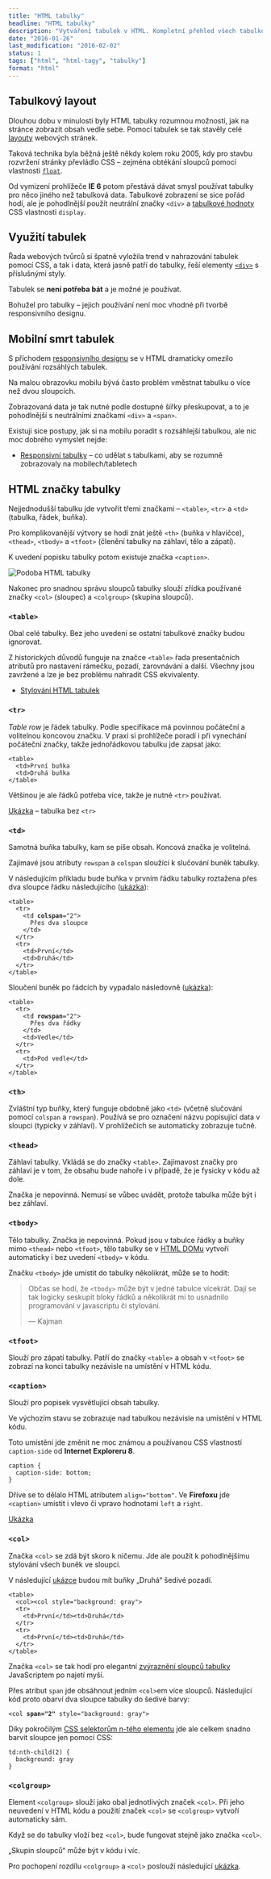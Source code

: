 ```yaml
---
title: "HTML tabulky"
headline: "HTML tabulky"
description: "Vytváření tabulek v HTML. Kompletní přehled všech tabulkových značek."
date: "2016-01-26"
last_modification: "2016-02-02"
status: 1
tags: ["html", "html-tagy", "tabulky"]
format: "html"
---
```


<h2 id="layout">Tabulkový layout</h2>


<p>Dlouhou dobu v minulosti byly HTML tabulky rozumnou možností, jak na stránce zobrazit obsah vedle sebe. Pomocí tabulek se tak stavěly celé <a href="/layout">layouty</a> webových stránek.</p>



<p>Taková technika byla běžná ještě někdy kolem roku 2005, kdy pro stavbu rozvržení stránky převládlo CSS – zejména obtékání sloupců pomocí vlastnosti <a href="/float"><code>float</code></a>.</p>

<p>Od vymizení prohlížeče <b>IE 6</b> potom přestává dávat smysl používat tabulky pro něco jiného než tabulková data. Tabulkové zobrazení se sice pořád hodí, ale je pohodlnější použít neutrální značky <code>&lt;div></code> a <a href="/display#tabulkove">tabulkové hodnoty</a> CSS vlastnosti <code>display</code>.</p>




<h2 id="vyuziti">Využití tabulek</h2>

<p>Řada webových tvůrců si špatně vyložila trend v nahrazování tabulek pomocí CSS, a tak i data, která jasně patří do tabulky, řeší elementy <a href="/div-span"><code>&lt;div></code></a> s příslušnými styly.</p>

<p>Tabulek se <b>není potřeba bát</b> a je možné je používat.</p>

<p>Bohužel pro tabulky – jejich používání není moc vhodné při tvorbě responsivního designu.</p>






<h2 id="mobily">Mobilní smrt tabulek</h2>

<p>S příchodem <a href="/responsive">responsivního designu</a> se v HTML dramaticky omezilo používání rozsáhlých tabulek.</p>

<p>Na malou obrazovku mobilu bývá často problém vměstnat tabulku o více než dvou sloupcích.</p>

<p>Zobrazovaná data je tak nutné podle dostupné šířky přeskupovat, a to je pohodlnější s neutrálními značkami <code>&lt;div></code> a <code>&lt;span></code>.</p>

<p>Existují sice postupy, jak si na mobilu poradit s rozsáhlejší tabulkou, ale nic moc dobrého vymyslet nejde:</p>

<div class="internal-content">
  <ul>
    <li><a href="/responsivni-tabulky">Responsivní tabulky</a> – co udělat s tabulkami, aby se rozumně zobrazovaly na mobilech/tabletech</li>
  </ul>
</div>


<h2 id="znacky">HTML značky tabulky</h2>

<p>Nejjednodušší tabulku jde vytvořit třemi značkami – <code>&lt;table></code>, <code>&lt;tr></code> a <code>&lt;td></code> (tabulka, řádek, buňka).</p>

<p>Pro komplikovanější výtvory se hodí znát ještě <code>&lt;th></code> (buňka v hlavičce), <code>&lt;thead></code>, <code>&lt;tbody></code> a <code>&lt;tfoot></code> (členění tabulky na záhlaví, tělo a zápatí).</p>


<p>K uvedení popisku tabulky potom existuje značka <code>&lt;caption></code>.</p>

<p><img src="/files/html-tabulky/html-tabulka.png" alt="Podoba HTML tabulky" class="border"></p>






















<p>Nakonec pro snadnou správu sloupců tabulky slouží zřídka používané značky <code>&lt;col></code> (sloupec) a <code>&lt;colgroup></code> (skupina sloupců).</p>


<h3 id="table"><code>&lt;table></code></h3>

<p>Obal celé tabulky. Bez jeho uvedení se ostatní tabulkové značky budou ignorovat.</p>

<p>Z historických důvodů funguje na značce <code>&lt;table></code> řada presentačních atributů pro nastavení rámečku, pozadí, zarovnávání a další. Všechny jsou zavržené a lze je bez problému nahradit CSS ekvivalenty.</p>

<div class="internal-content">
  <ul>
    <li><a href="/stylovani-tabulky">Stylování HTML tabulek</a></li>
  </ul>
</div>



<h3 id="tr"><code>&lt;tr></code></h3>

<p><i>Table row</i> je řádek tabulky. Podle specifikace má povinnou počáteční a volitelnou koncovou značku. V praxi si prohlížeče poradí i při vynechání počáteční značky, takže jednořádkovou tabulku jde zapsat jako:</p>

<pre><code>&lt;table>
  &lt;td>První buňka
  &lt;td>Druhá buňka
&lt;/table></code></pre>




<p>Většinou je ale řádků potřeba více, takže je nutné <code>&lt;tr></code> používat.</p>

<p><a href="https://kod.djpw.cz/xbub">Ukázka</a> – tabulka bez <code>&lt;tr></code></p>




<h3 id="td"><code>&lt;td></code></h3>

<p>Samotná buňka tabulky, kam se píše obsah. Koncová značka je volitelná.</p>

<p>Zajímavé jsou atributy <code>rowspan</code> a <code>colspan</code> sloužící k slučování buněk tabulky.</p>

<p id="colspan">V následujícím příkladu bude buňka v prvním řádku tabulky roztažena přes dva sloupce řádku následujícího (<a href="https://kod.djpw.cz/fytb">ukázka</a>):</p>

<pre><code>&lt;table>
  &lt;tr>
    &lt;td <b>colspan</b>="2">
      Přes dva sloupce
    &lt;/td>
  &lt;/tr>
  &lt;tr>
    &lt;td>První&lt;/td>
    &lt;td>Druhá&lt;/td>
  &lt;/tr>
&lt;/table>
</code></pre>










<p id="colspan">Sloučení buněk po řádcích by vypadalo následovně (<a href="https://kod.djpw.cz/gytb">ukázka</a>):</p>

<pre><code>&lt;table>
  &lt;tr>
    &lt;td <b>rowspan</b>="2">
      Přes dva řádky
    &lt;/td>
    &lt;td>Vedle&lt;/td>
  &lt;/tr>
  &lt;tr>    
    &lt;td>Pod vedle&lt;/td>
  &lt;/tr>
&lt;/table>
</code></pre>










<h3 id="th"><code>&lt;th></code></h3>

<p>Zvláštní typ buňky, který funguje obdobně jako <code>&lt;td></code> (včetně slučování pomocí <code>colspan</code> a <code>rowspan</code>). Používá se pro označení názvu popisující data v sloupci (typicky v záhlaví). V prohlížečích se automaticky zobrazuje tučně.</p>




<h3 id="thead"><code>&lt;thead></code></h3>

<p>Záhlaví tabulky. Vkládá se do značky <code>&lt;table></code>. Zajímavost značky pro záhlaví je v tom, že obsahu bude nahoře i v případě, že je fysicky v kódu až dole.</p>

<p>Značka je nepovinná. Nemusí se vůbec uvádět, protože tabulka může být i bez záhlaví.</p>




<h3 id="tbody"><code>&lt;tbody></code></h3>

<p>Tělo tabulky. Značka je nepovinná. Pokud jsou v tabulce řádky a buňky mimo <code>&lt;thead></code> nebo <code>&lt;tfoot></code>, tělo tabulky se v <a href="/dom">HTML DOMu</a> vytvoří automaticky i bez uvedení <code>&lt;tbody></code> v kódu.</p>

<p>Značku <code>&lt;tbody></code> jde umístit do tabulky několikrát, může se to hodit:</p>

<blockquote>
  <p>Občas se hodí, že <code>&lt;tbody></code> může být v jedné tabulce vícekrát. Dají se tak logicky seskupit bloky řádků a několikrát mi to usnadnilo programování v javascriptu či stylování.</p>
  <p class="autor">— Kajman</p>
</blockquote>






<h3 id="tfoot"><code>&lt;tfoot></code></h3>

<p>Slouží pro zápatí tabulky. Patří do značky <code>&lt;table></code> a obsah v <code>&lt;tfoot></code> se zobrazí na konci tabulky nezávisle na umístění v HTML kódu.</p>




<h3 id="caption"><code>&lt;caption></code></h3>

<p>Slouží pro popisek vysvětlující obsah tabulky.</p>

<p>Ve výchozím stavu se zobrazuje nad tabulkou nezávisle na umístění v HTML kódu.</p>


<p>Toto umístění jde změnit ne moc známou a používanou CSS vlastností <code>caption-side</code> od <b>Internet Exploreru 8</b>.</p>

<pre><code>caption {
  caption-side: bottom;
}</code></pre>



<p>Dříve se to dělalo HTML atributem <code>align="bottom"</code>. Ve <b>Firefoxu</b> jde <code>&lt;caption></code> umístit i vlevo či vpravo hodnotami <code>left</code> a <code>right</code>.</p>

<p><a href="https://kod.djpw.cz/mytb">Ukázka</a></p>





<h3 id="col"><code>&lt;col></code></h3>

<p>Značka <code>&lt;col></code> se zdá být skoro k ničemu. Jde ale použít k pohodlnějšímu stylování všech buněk ve sloupci.</p>

<p>V následující <a href="https://kod.djpw.cz/hytb">ukázce</a> budou mít buňky „Druhá“ šedivé pozadí.</p>

<pre><code>&lt;table>
  &lt;col>&lt;col style="background: gray">
  &lt;tr>
    &lt;td>První&lt;/td>&lt;td>Druhá&lt;/td>
  &lt;/tr>
  &lt;tr>
    &lt;td>První&lt;/td>&lt;td>Druhá&lt;/td>
  &lt;/tr>  
&lt;/table>
</code></pre>







<p>Značka <code>&lt;col></code> se tak hodí pro elegantní <a href="/zvyrazneni-tabulky">zvýraznění sloupců tabulky</a> JavaScriptem po najetí myší.</p>

<p>Přes atribut <code>span</code> jde obsáhnout jedním <code>&lt;col></code>em více sloupců. Následující kód proto obarví dva sloupce tabulky do šedivé barvy:</p>

<pre><code>&lt;col <b>span="2"</b> style="background: gray"></code></pre>



<p>Díky pokročilým <a href="/css-selektory#n-ty-potomek">CSS selektorům n-tého elementu</a> jde ale celkem snadno barvit sloupce jen pomocí CSS:</p>

<pre><code>td:nth-child(2) {
  background: gray
}</code></pre>





<h3 id="colgroup"><code>&lt;colgroup></code></h3>

<p>Element <code>&lt;colgroup></code> slouží jako obal jednotlivých značek <code>&lt;col></code>. Při jeho neuvedení v HTML kódu a použití značek <code>&lt;col></code> se <code>&lt;colgroup></code> vytvoří automaticky sám.</p>

<p>Když se do tabulky vloží bez <code>&lt;col></code>, bude fungovat stejně jako značka <code>&lt;col></code>.</p>

<p>„Skupin sloupců“ může být v kódu i víc.</p>

<p>Pro pochopení rozdílu <code>&lt;colgroup></code> a <code>&lt;col></code> poslouží následující <a href="https://kod.djpw.cz/jytb">ukázka</a>.</p>




